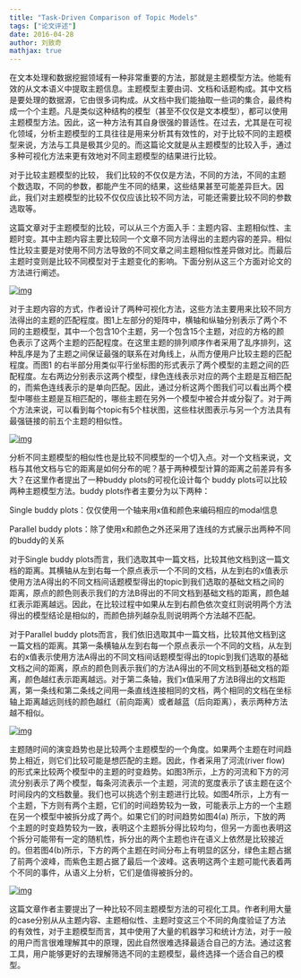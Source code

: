 ```yaml
---
title: "Task-Driven Comparison of Topic Models"
tags: ["论文评述"]
date: 2016-04-28
author: 刘致奇
mathjax: true
---
```


在文本处理和数据挖掘领域有一种非常重要的方法，那就是主题模型方法。他能有效的从文本语义中提取主题信息。主题模型主要由词、文档和话题构成。其中文档是要处理的数据源，它由很多词构成。从文档中我们能抽取一些词的集合，最终构成一个个主题。凡是类似这种结构的模型（甚至不仅仅是文本模型），都可以使用主题模型方法。因此，这一种方法有其自身很强的普适性。在过去，尤其是在可视化领域，分析主题模型的工具往往是用来分析其有效性的，对于比较不同的主题模型来说，方法与工具是极其少见的。而这篇论文就是从主题模型的比较入手，通过多种可视化方法来更有效地对不同主题模型的结果进行比较。

对于比较主题模型的比较， 我们比较的不仅仅是方法，不同的方法，不同的主题个数选取，不同的参数，都能产生不同的结果，这些结果甚至可能差异巨大。因此，我们对主题模型的比较不仅仅应该比较不同方法，可能还需要比较不同的参数选取等。

这篇文章对于主题模型的比较，可以从三个方面入手：主题内容、主题相似性、主题时变。其中主题内容主要比较同一个文章不同方法得出的主题内容的差异。相似性比较主要是对使用不同方法导致的不同文章之间主题相似性差异做对比。而最后主题时变则是比较不同模型对于主题变化的影响。下面分别从这三个方面对论文的方法进行阐述。

[![img](http://www.cad.zju.edu.cn/home/vagblog/wp-content/uploads/2016/04/%E5%9B%BE%E7%89%871.png)](http://www.cad.zju.edu.cn/home/vagblog/wp-content/uploads/2016/04/%E5%9B%BE%E7%89%871.png)



对于主题内容的方式，作者设计了两种可视化方法，这些方法主要用来比较不同方法得出的主题的匹配程度。图1上左部分的矩阵中，横轴和纵轴分别表示了两个不同的主题模型，其中一个包含10个主题，另一个包含15个主题，对应的方格的颜色表示了这两个主题的匹配程度。在这里主题的排列顺序作者采用了乱序排列，这种乱序是为了主题之间保证最强的联系在对角线上，从而方便用户比较主题的匹配程度。而图1 的右半部分用类似平行坐标图的形式表示了两个模型的主题之间的匹配程度。左右两边分别表示这两个模型，绿色连线表示对应的两个主题是互相匹配的，而紫色连线表示的是单向匹配。因此，通过分析这两个图我们可以看出两个模型中哪些主题是互相匹配的，哪些主题在另外一个模型中被合并或分裂了。对于两个方法来说，可以看到每个topic有5个柱状图，这些柱状图表示与另一个方法具有最强链接的前五个主题的相似性。

[![img](http://www.cad.zju.edu.cn/home/vagblog/wp-content/uploads/2016/04/%E5%9B%BE%E7%89%8732.png)](http://www.cad.zju.edu.cn/home/vagblog/wp-content/uploads/2016/04/%E5%9B%BE%E7%89%8732.png)



分析不同主题模型的相似性也是比较不同模型的一个切入点。对一个文档来说，文档与其他文档与它的距离是如何分布的呢？基于两种模型计算的距离之前差异有多大？在这里作者提出了一种buddy plots的可视化设计每个 buddy plots可以比较两种主题模型方法。buddy plots作者主要分为以下两种：

Single buddy plots：仅仅使用一个轴来用x值和颜色来编码相应的modal信息

Parallel buddy plots：除了使用x和颜色之外还采用了连线的方式展示出两种不同的buddy的关系

对于Single buddy plots而言，我们选取其中一篇文档，比较其他文档到这一篇文档的距离。其横轴从左到右每一个原点表示一个不同的文档，从左到右的x值表示使用方法A得出的不同文档间话题模型得出的topic到我们选取的基础文档之间的距离，原点的颜色则表示我们的方法B得出的不同文档到基础文档的距离，颜色越红表示距离越远。因此，在比较过程中如果从左到右颜色依次变红则说明两个方法得出的模型结论是相似的，而颜色排列越杂乱则说明两个方法越不匹配。

对于Parallel buddy plots而言，我们依旧选取其中一篇文档，比较其他文档到这一篇文档的距离。其第一条横轴从左到右每一个原点表示一个不同的文档，从左到右的x值表示使用方法A得出的不同文档间话题模型得出的topic到我们选取的基础文档之间的距离，原点的颜色则表示我们的方法A得出的不同文档到基础文档的距离，颜色越红表示距离越远。对于第二条轴，我们x值采用了方法B得出的文档距离，第一条线和第二条线之间用一条直线连接相同的文档，两个相同的文档在坐标轴上距离越远则线的颜色越红（前向距离）或者越蓝（后向距离），表示两种方法越不相似。

[![img](http://www.cad.zju.edu.cn/home/vagblog/wp-content/uploads/2016/04/%E5%9B%BE%E7%89%874.png)](http://www.cad.zju.edu.cn/home/vagblog/wp-content/uploads/2016/04/%E5%9B%BE%E7%89%874.png)



主题随时间的演变趋势也是比较两个主题模型的一个角度。如果两个主题在时间趋势上相近，则它们比较可能是想匹配的主题。因此，作者采用了河流(river flow) 的形式来比较两个模型中的主题的时变趋势。如图3所示，上方的河流和下方的河流分别表示了两个模型，每条河流表示一个主题，河流的宽度表示了该主题在这个时间段内的文档数量。我们也可以挑选个别主题进行比较。如图4所示，上方有一个主题，下方则有两个主题，它们的时间趋势较为一致，可能表示上方的一个主题在另一个模型中被拆分成了两个。如果它们的时间趋势如图4(a) 所示，下放的两个主题的时变趋势较为一致，表明这个主题拆分得比较均匀，但另一方面也表明这个拆分可能带有一定的随机性，拆分出的两个主题也许在语义上依然是比较接近的。但若图4(b)所示，下方的两个主题在时间分布上有明显的区分，绿色主题占据了前两个波峰，而紫色主题占据了最后一个波峰。这表明这两个主题可能代表着两个不同的事件，从语义上分析，它们是值得被拆分的。

 

 

[![img](http://www.cad.zju.edu.cn/home/vagblog/wp-content/uploads/2016/04/%E5%9B%BE%E7%89%8751.png)](http://www.cad.zju.edu.cn/home/vagblog/wp-content/uploads/2016/04/%E5%9B%BE%E7%89%8751.png)



这篇文章作者主要提出了一种比较不同主题模型方法的可视化工具。作者利用大量的case分别从从主题内容、主题相似性、主题时变这三个不同的角度验证了方法的有效性，对于主题模型而言，其中使用了大量的机器学习和统计方法，对于一般的用户而言很难理解其中的原理，因此自然很难选择最适合自己的方法。通过这套工具，用户能够更好的去理解筛选不同的主题模型，最终选择一个适合自己的模型。